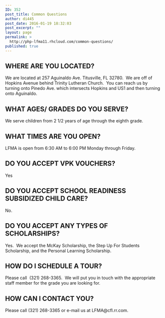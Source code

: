 ```yaml
---
ID: 352
post_title: Common Questions
author: di445
post_date: 2016-01-19 18:32:03
post_excerpt: ""
layout: page
permalink: >
  http://php-lfma11.rhcloud.com/common-questions/
published: true
---
```

<h2 class="wsite-content-title">WHERE ARE YOU LOCATED?</h2>
<div class="paragraph">We are located at 257 Aguinaldo Ave. Titusville, FL 32780.  We are off of Hopkins Avenue behind Trinity Lutheran Church.  You can reach us by turning onto Pinedo Ave. which intersects Hopkins and US1 and then turning onto Aguinaldo.</div>
<h2 class="wsite-content-title">WHAT AGES/ GRADES DO YOU SERVE?</h2>
<div class="paragraph">We serve children from 2 1/2 years of age through the eighth grade.</div>
<h2 class="wsite-content-title">WHAT TIMES ARE YOU OPEN?</h2>
<div class="paragraph">LFMA is open from 6:30 AM to 6:00 PM Monday through Friday.</div>
<h2 class="wsite-content-title">DO YOU ACCEPT VPK VOUCHERS?</h2>
<div class="paragraph">Yes</div>
<h2 class="wsite-content-title">DO YOU ACCEPT SCHOOL READINESS SUBSIDIZED CHILD CARE?</h2>
<div class="paragraph">No.</div>
<h2 class="wsite-content-title">DO YOU ACCEPT ANY TYPES OF SCHOLARSHIPS?</h2>
<div class="paragraph">Yes.  We accept the McKay Scholarship, the Step Up For Students Scholarship, and the Personal Learning Scholarship.</div>
<h2 class="wsite-content-title">HOW DO I SCHEDULE A TOUR?</h2>
<div class="paragraph">Please call  (321) 268-3365.  We will put you in touch with the appropriate staff member for the grade you are looking for.</div>
<h2 class="wsite-content-title">HOW CAN I CONTACT YOU?</h2>
<div class="paragraph">Please call (321) 268-3365 or e-mail us at LFMA@cfl.rr.com.</div>